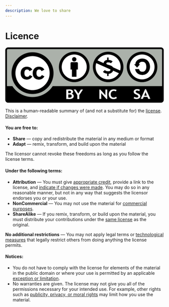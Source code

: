 ```yaml
---
description: We love to share
---
```


# Licence



![Attribution-NonCommercial-ShareAlike 3.0 Unported \(CC BY-NC-SA 3.0\)](../.gitbook/assets/1200px-cc-by-nc-sa.svg.png)

This is a human-readable summary of \(and not a substitute for\) the [license](https://creativecommons.org/licenses/by-nc-sa/3.0/legalcode). [Disclaimer](https://creativecommons.org/licenses/by-nc-sa/3.0/#).

#### You are free to:

* **Share** — copy and redistribute the material in any medium or format
* **Adapt** — remix, transform, and build upon the material

The licensor cannot revoke these freedoms as long as you follow the license terms.

#### Under the following terms:

* **Attribution** — You must give [appropriate credit](https://creativecommons.org/licenses/by-nc-sa/3.0/#), provide a link to the license, and [indicate if changes were made](https://creativecommons.org/licenses/by-nc-sa/3.0/#). You may do so in any reasonable manner, but not in any way that suggests the licensor endorses you or your use.
* **NonCommercial** — You may not use the material for [commercial purposes](https://creativecommons.org/licenses/by-nc-sa/3.0/#).
* **ShareAlike** — If you remix, transform, or build upon the material, you must distribute your contributions under the [same license](https://creativecommons.org/licenses/by-nc-sa/3.0/#) as the original.

**No additional restrictions** — You may not apply legal terms or [technological measures](https://creativecommons.org/licenses/by-nc-sa/3.0/#) that legally restrict others from doing anything the license permits.

#### Notices:

* You do not have to comply with the license for elements of the material in the public domain or where your use is permitted by an applicable [exception or limitation](https://creativecommons.org/licenses/by-nc-sa/3.0/#).
* No warranties are given. The license may not give you all of the permissions necessary for your intended use. For example, other rights such as [publicity, privacy, or moral rights](https://creativecommons.org/licenses/by-nc-sa/3.0/#) may limit how you use the material.

